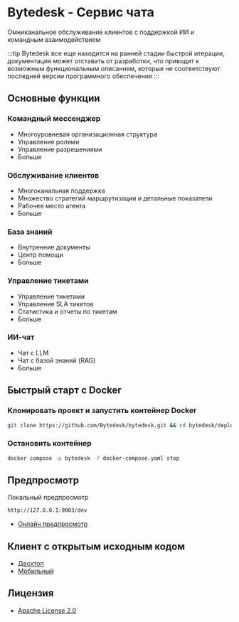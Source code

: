 # Bytedesk - Сервис чата

Омниканальное обслуживание клиентов с поддержкой ИИ и командным взаимодействием

:::tip
Bytedesk все еще находится на ранней стадии быстрой итерации, документация может отставать от разработки, что приводит к возможным функциональным описаниям, которые не соответствуют последней версии программного обеспечения
:::

## Основные функции

### Командный мессенджер

- Многоуровневая организационная структура
- Управление ролями
- Управление разрешениями
- Больше

### Обслуживание клиентов

- Многоканальная поддержка
- Множество стратегий маршрутизации и детальные показатели
- Рабочее место агента
- Больше

### База знаний

- Внутренние документы
- Центр помощи
- Больше

### Управление тикетами

- Управление тикетами
- Управление SLA тикетов
- Статистика и отчеты по тикетам
- Больше

### ИИ-чат

- Чат с LLM
- Чат с базой знаний (RAG)
- Больше

## Быстрый старт с Docker

### Клонировать проект и запустить контейнер Docker

```bash
git clone https://github.com/Bytedesk/bytedesk.git && cd bytedesk/deploy/docker && docker compose -p bytedesk -f docker-compose.yaml up -d
```

### Остановить контейнер

```bash
docker compose -p bytedesk -f docker-compose.yaml stop
```

## Предпросмотр

Локальный предпросмотр

```bash
http://127.0.0.1:9003/dev
```

- [Онлайн предпросмотр](https://www.weiyuai.cn/admin/)

## Клиент с открытым исходным кодом

- [Десктоп](https://github.com/Bytedesk/bytedesk-desktop)
- [Мобильный](https://github.com/Bytedesk/bytedesk-mobile)

## Лицензия

- [Apache License 2.0](./LICENSE.txt) 